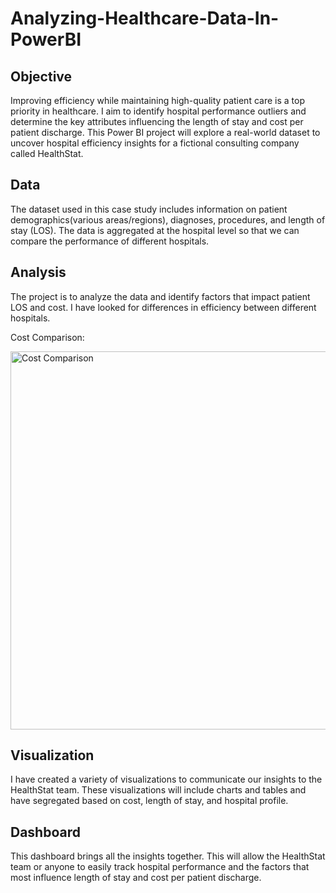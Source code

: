 # Analyzing-Healthcare-Data-In-PowerBI

## Objective

Improving efficiency while maintaining high-quality patient care is a top priority in healthcare. I aim to identify hospital performance outliers and determine the key attributes influencing the length of stay and cost per patient discharge. This Power BI project will explore a real-world dataset to uncover hospital efficiency insights for a fictional consulting company called HealthStat.

## Data

The dataset used in this case study includes information on patient demographics(various areas/regions), diagnoses, procedures, and length of stay (LOS). The data is aggregated at the hospital level so that we can compare the performance of different hospitals.

## Analysis

The project is to analyze the data and identify factors that impact patient LOS and cost. I have looked for differences in efficiency between different hospitals.


Cost Comparison:

<img width="605" alt="Cost Comparison" src="https://github.com/aivydebnath/Analyzing-Healthcare-Data-In-PowerBI/assets/21152225/3490ddf4-ad19-4ef9-bc79-fda916e32c4c">


## Visualization

I have created a variety of visualizations to communicate our insights to the HealthStat team. These visualizations will include charts and tables and have segregated based on cost, length of stay, and hospital profile.

## Dashboard

This dashboard brings all the insights together. This will allow the HealthStat team or anyone to easily track hospital performance and the factors that most influence length of stay and cost per patient discharge.
